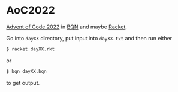 # AoC2022

[Advent of Code 2022](https://adventofcode.com/2022) in
[BQN](https://mlochbaum.github.io/BQN/index.html) and maybe
[Racket](https://racket-lang.org/).

Go into `dayXX` directory, put input into `dayXX.txt` and then run either

```sh
$ racket dayXX.rkt
```

or

```sh
$ bqn dayXX.bqn
```

to get output.
